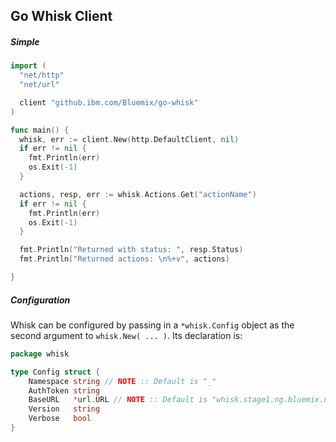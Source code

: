 ## Go Whisk Client



##### Simple
```go
import (
  "net/http"
  "net/url"

  client "github.ibm.com/Bluemix/go-whisk"
)

func main() {
  whisk, err := client.New(http.DefaultClient, nil)
  if err != nil {
    fmt.Println(err)
    os.Exit(-1)
  }

  actions, resp, err := whisk.Actions.Get("actionName")
  if err != nil {
    fmt.Println(err)
    os.Exit(-1)
  }

  fmt.Println("Returned with status: ", resp.Status)
  fmt.Println("Returned actions: \n%+v", actions)

}


```

##### Configuration

Whisk can be configured by passing in a `*whisk.Config` object as the second argument to `whisk.New( ... )`.  Its declaration is:

```go
package whisk

type Config struct {
	Namespace string // NOTE :: Default is "_"
	AuthToken string
	BaseURL   *url.URL // NOTE :: Default is "whisk.stage1.ng.bluemix.net"
	Version   string
	Verbose   bool
}
```
